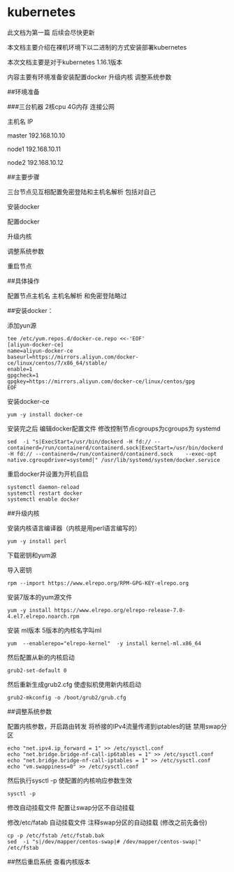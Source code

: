 ﻿# kubernetes
此文档为第一篇 后续会尽快更新

本文档主要介绍在裸机环境下以二进制的方式安装部署kubernetes

本次文档主要是对于kubernetes 1.16.1版本

内容主要有环境准备安装配置docker 升级内核 调整系统参数

##环境准备

###三台机器 2核cpu 4G内存  连接公网

主机名     IP     

master    192.168.10.10

node1     192.168.10.11

node2     192.168.10.12

##主要步骤
  
  三台节点见互相配置免密登陆和主机名解析 包括对自己
  
  安装docker
  
  配置docker
  
  升级内核
  
  调整系统参数
   
  重启节点

##具体操作
  
  配置节点主机名 主机名解析 和免密登陆略过


##安装docker：
  
  添加yun源
  
	tee /etc/yum.repos.d/docker-ce.repo <<-'EOF'
	[aliyun-docker-ce]
	name=aliyun-docker-ce
	baseurl=https://mirrors.aliyun.com/docker-ce/linux/centos/7/x86_64/stable/
	enable=1
	gpgcheck=1
	gpgkey=https://mirrors.aliyun.com/docker-ce/linux/centos/gpg
	EOF
  
  安装docker-ce
  	
	yum -y install docker-ce
  
  安装完之后 编辑docker配置文件 修改控制节点cgroups为cgroups为 systemd 
  
	sed  -i "s|ExecStart=/usr/bin/dockerd -H fd:// --containerd=/run/containerd/containerd.sock|ExecStart=/usr/bin/dockerd -H fd:// --containerd=/run/containerd/containerd.sock    --exec-opt native.cgroupdriver=systemd|" /usr/lib/systemd/system/docker.service
  
  重启docker并设置为开机自启
  
	systemctl daemon-reload
	systemctl restart docker
	systemctl enable docker

##升级内核
  
  安装内核语言编译器（内核是用perl语言编写的）
  
	yum -y install perl
  
  下载密钥和yum源
  
  导入密钥
  
	rpm --import https://www.elrepo.org/RPM-GPG-KEY-elrepo.org
   
  安装7版本的yum源文件
  
	yum -y install https://www.elrepo.org/elrepo-release-7.0-4.el7.elrepo.noarch.rpm
  
  安装 ml版本 5版本的内核名字叫ml
  
	yum  --enablerepo="elrepo-kernel"  -y install kernel-ml.x86_64
  
  然后配置从新的内核启动
  
	grub2-set-default 0
  
  然后重新生成grub2.cfg 使虚拟机使用新内核启动
  
	grub2-mkconfig -o /boot/grub2/grub.cfg

##调整系统参数
  
  配置内核参数，开启路由转发 将桥接的IPv4流量传递到iptables的链  禁用swap分区
  
	echo "net.ipv4.ip_forward = 1" >> /etc/sysctl.conf
	echo "net.bridge.bridge-nf-call-ip6tables = 1" >> /etc/sysctl.conf
	echo "net.bridge.bridge-nf-call-iptables = 1" >> /etc/sysctl.conf    
	echo "vm.swappiness=0" >> /etc/sysctl.conf
  
  然后执行sysctl -p 使配置的内核响应参数生效
  
	sysctl -p
  
  修改自动挂载文件 配置让swap分区不自动挂载
  
  修改/etc/fatab 自动挂载文件  注释swap分区的自动挂载 (修改之前先备份)
  
	cp -p /etc/fstab /etc/fstab.bak
	sed  -i "s|/dev/mapper/centos-swap|# /dev/mapper/centos-swap|" /etc/fstab

##然后重启系统 查看内核版本
